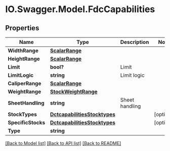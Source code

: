 # IO.Swagger.Model.FdcCapabilities
## Properties

Name | Type | Description | Notes
------------ | ------------- | ------------- | -------------
**WidthRange** | [**ScalarRange**](ScalarRange.md) |  | 
**HeightRange** | [**ScalarRange**](ScalarRange.md) |  | 
**Limit** | **bool?** | Limit | 
**LimitLogic** | **string** | Limit logic | 
**CaliperRange** | [**ScalarRange**](ScalarRange.md) |  | 
**WeightRange** | [**StockWeightRange**](StockWeightRange.md) |  | 
**SheetHandling** | **string** | Sheet handling | 
**StockTypes** | [**DctcapabilitiesStocktypes**](DctcapabilitiesStocktypes.md) |  | [optional] 
**SpecificStocks** | [**DctcapabilitiesStocktypes**](DctcapabilitiesStocktypes.md) |  | [optional] 
**Type** | **string** |  | 

[[Back to Model list]](../README.md#documentation-for-models) [[Back to API list]](../README.md#documentation-for-api-endpoints) [[Back to README]](../README.md)

